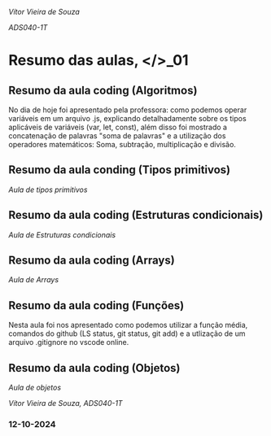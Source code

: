 *Vítor Vieira de Souza*

*ADS040-1T*

# Resumo das aulas, </>_01 #


## Resumo da aula coding (Algoritmos)
No dia de hoje foi apresentado pela professora: como podemos operar variáveis em um arquivo .js, explicando detalhadamente sobre os tipos aplicáveis de variáveis (var, let, const), além disso foi mostrado a concatenação de palavras "soma de palavras" e a utilização dos operadores matemáticos: Soma, subtração, multiplicação e divisão.

## Resumo da aula conding (Tipos primitivos)
*Aula de tipos primitivos*

## Resumo da aula coding (Estruturas condicionais)
*Aula de Estruturas condicionais*


## Resumo da aula coding (Arrays)
*Aula de Arrays*


## Resumo da aula coding (Funções)
Nesta aula foi nos apresentado como podemos utilizar a função média, comandos do github (LS status, git status, git add) e a utlização de um arquivo .gitignore no vscode online.


## Resumo da aula coding (Objetos)
*Aula de objetos*


*Vítor Vieira de Souza, ADS040-1T*

### 12-10-2024 ###
